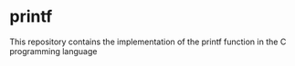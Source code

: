 # printf

This repository contains the implementation of the printf function in the C programming language
